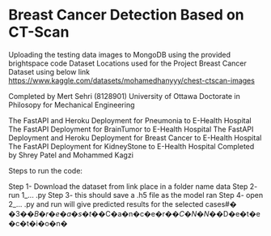 # Breast Cancer Detection Based on CT-Scan

Uploading the testing data images to MongoDB using the provided brightspace code 
Dataset Locations used for the Project
Breast Cancer Dataset using below link
https://www.kaggle.com/datasets/mohamedhanyyy/chest-ctscan-images

Completed by Mert Sehri (8128901)
University of Ottawa
Doctorate in Philosopy for Mechanical Engineering

The FastAPI and Heroku Deployment for Pneumonia to E-Health Hospital
The FastAPI Deployment for BrainTumor to E-Health Hospital
The FastAPI Deployment and Heroku Deployment for Breast Cancer to E-Health Hospital
The FastAPI Deployment for KidneyStone to E-Health Hospital
Completed by Shrey Patel and Mohammed Kagzi

Steps to run the code:

Step 1- Download the dataset from link place in a folder name data
Step 2- run 1_...  .py
Step 3- this should save a .h5 file as the model ran
Step 4- open 2_...   .py and run will give predicted results for the selected cases#� �3�_�B�r�e�a�s�t�_�C�a�n�c�e�r�_�C�N�N�_�D�e�t�e�c�t�i�o�n�
